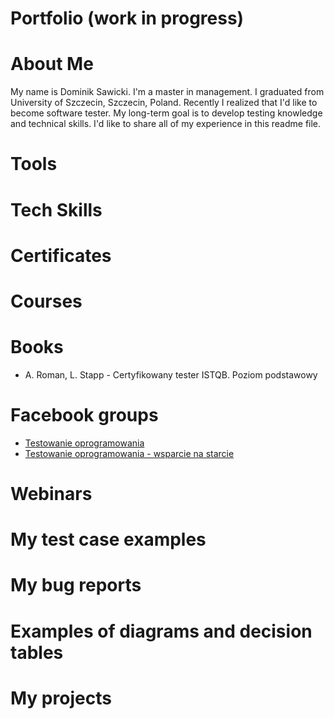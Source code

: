 # Portfolio (work in progress)

# About Me
My name is Dominik Sawicki. I'm a master in management. I graduated from 
University of Szczecin, Szczecin, Poland. Recently I realized that I'd like to become software tester. My long-term goal is to develop testing knowledge and technical skills. I'd like to share all of my experience in this readme file.

# Tools

# Tech Skills

# Certificates

# Courses

# Books
* A. Roman, L. Stapp - Certyfikowany tester ISTQB. Poziom podstawowy
# Facebook groups
* [Testowanie oprogramowania](https://www.facebook.com/groups/TestowanieOprogramowania/)
* [Testowanie oprogramowania - wsparcie na starcie](https://www.facebook.com/groups/testeroprogramowania/)
# Webinars

# My test case examples

# My bug reports

# Examples of diagrams and decision tables

# My projects
